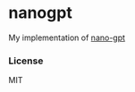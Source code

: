 
# nanogpt

My implementation of [nano-gpt](https://karpathy.ai/zero-to-hero.html) 

### License

MIT
